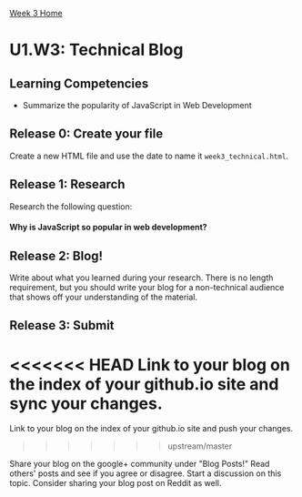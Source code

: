 [Week 3 Home](./)

# U1.W3: Technical Blog

## Learning Competencies
- Summarize the popularity of JavaScript in Web Development

## Release 0: Create your file
Create a new HTML file and use the date to name it `week3_technical.html`. 

## Release 1: Research
Research the following question:

#### Why is JavaScript so popular in web development?

## Release 2: Blog!

Write about what you learned during your research. There is no length requirement, but you should write your blog for a non-technical audience that shows off your understanding of the material.

## Release 3: Submit
<<<<<<< HEAD
Link to your blog on the index of your github.io site and sync your changes. 
=======
Link to your blog on the index of your github.io site and push your changes. 
>>>>>>> upstream/master

Share your blog on the google+ community under "Blog Posts!" Read others' posts and see if you agree or disagree. Start a discussion on this topic.  Consider sharing your blog post on Reddit as well.


